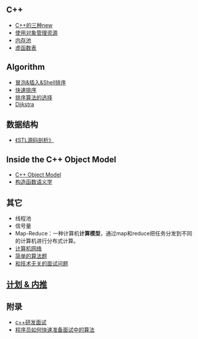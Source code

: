 ## C++

 - [C++的三种new](CPP/New.md)
 - [使用对象管理资源](CPP/SmartPointer.md)
 - [内存池](CPP/MemoryPool.md)
 - [虚函数表](CPP/VirutalTable.md)

## Algorithm

 - [冒泡&插入&Shell排序](insert_swap_sort.md)
 - [快速排序](quick_sort.md)
 - [排序算法的选择](sort_analysis.md)
 - [Dijkstra](dijkstra.md)

## 数据结构
 - [《STL源码剖析》](STL/README.md)

## Inside the C++ Object Model
#### 
 - [C++ Object Model](IOM/ObjectModel.md)
 - [构造函数语义学](IOM/Constructor.md)

## 其它
 - 线程池
 - 信号量
 - Map-Reduce：一种计算机**计算模型**，通过map和reduce把任务分发到不同的计算机进行分布式计算。
 - [计算机网络](network.md)
 - [简单的算法题](simple_algorithm.md)
 - [和技术无关的面试问题](question.md)

##  [计划 & 内推](work.md)

## 附录
* [c++研发面试](http://blog.csdn.net/Watson2016/article/details/69944537?locationNum=14&fps=1)
* [程序员如何快速准备面试中的算法](http://www.cnblogs.com/scy251147/p/3635010.html)
